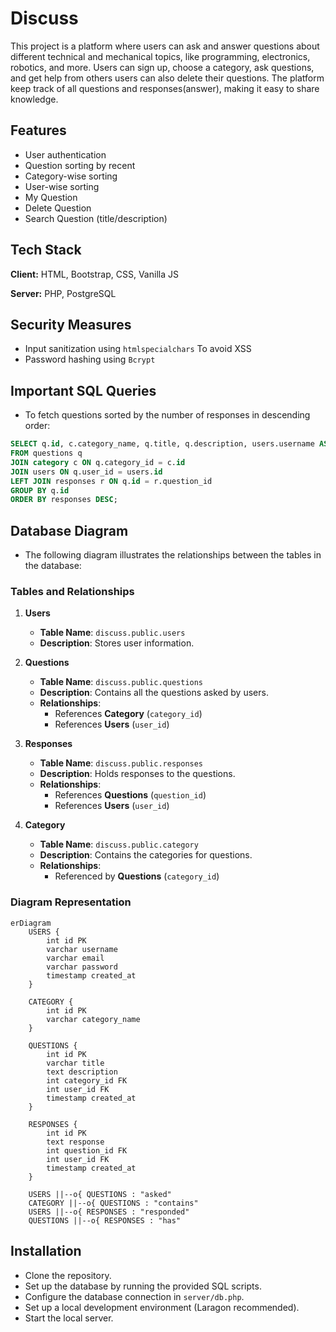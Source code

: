 # Discuss

This project is a platform where users can ask and answer questions about different technical and mechanical topics, like programming, electronics, robotics, and more. Users can sign up, choose a category, ask questions, and get help from others users can also delete their questions. The platform keep track of all questions and responses(answer), making it easy to share knowledge.

## Features

- User authentication
- Question sorting by recent
- Category-wise sorting
- User-wise sorting
- My Question
- Delete Question
- Search Question (title/description)

## Tech Stack

**Client:** HTML, Bootstrap, CSS, Vanilla JS

**Server:** PHP, PostgreSQL

## Security Measures

- Input sanitization using `htmlspecialchars` To avoid XSS
- Password hashing using `Bcrypt`

## Important SQL Queries

- To fetch questions sorted by the number of responses in descending order:

```sql
SELECT q.id, c.category_name, q.title, q.description, users.username AS user, q.created_at, COUNT(r.id) AS responses
FROM questions q
JOIN category c ON q.category_id = c.id
JOIN users ON q.user_id = users.id
LEFT JOIN responses r ON q.id = r.question_id
GROUP BY q.id
ORDER BY responses DESC;
```

## Database Diagram

- The following diagram illustrates the relationships between the tables in the database:

### Tables and Relationships

1. **Users**

   - **Table Name**: `discuss.public.users`
   - **Description**: Stores user information.

2. **Questions**

   - **Table Name**: `discuss.public.questions`
   - **Description**: Contains all the questions asked by users.
   - **Relationships**:
     - References **Category** (`category_id`)
     - References **Users** (`user_id`)

3. **Responses**

   - **Table Name**: `discuss.public.responses`
   - **Description**: Holds responses to the questions.
   - **Relationships**:
     - References **Questions** (`question_id`)
     - References **Users** (`user_id`)

4. **Category**
   - **Table Name**: `discuss.public.category`
   - **Description**: Contains the categories for questions.
   - **Relationships**:
     - Referenced by **Questions** (`category_id`)

### Diagram Representation

```mermaid
erDiagram
    USERS {
        int id PK
        varchar username
        varchar email
        varchar password
        timestamp created_at
    }

    CATEGORY {
        int id PK
        varchar category_name
    }

    QUESTIONS {
        int id PK
        varchar title
        text description
        int category_id FK
        int user_id FK
        timestamp created_at
    }

    RESPONSES {
        int id PK
        text response
        int question_id FK
        int user_id FK
        timestamp created_at
    }

    USERS ||--o{ QUESTIONS : "asked"
    CATEGORY ||--o{ QUESTIONS : "contains"
    USERS ||--o{ RESPONSES : "responded"
    QUESTIONS ||--o{ RESPONSES : "has"
```

## Installation

- Clone the repository.
- Set up the database by running the provided SQL scripts.
- Configure the database connection in `server/db.php`.
- Set up a local development environment (Laragon recommended).
- Start the local server.

